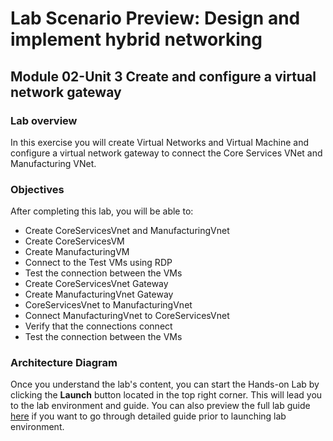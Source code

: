 # Lab Scenario Preview: Design and implement hybrid networking

## Module 02-Unit 3 Create and configure a virtual network gateway

### Lab overview

In this exercise you will create Virtual Networks and Virtual Machine and configure a virtual network gateway to connect the Core Services VNet and Manufacturing VNet. 

### Objectives
  
After completing this lab, you will be able to:

- Create CoreServicesVnet and ManufacturingVnet
- Create CoreServicesVM
- Create ManufacturingVM
- Connect to the Test VMs using RDP
- Test the connection between the VMs
- Create CoreServicesVnet Gateway
- Create ManufacturingVnet Gateway
- CoreServicesVnet to ManufacturingVnet 
- Connect ManufacturingVnet to CoreServicesVnet
- Verify that the connections connect 
- Test the connection between the VMs

### Architecture Diagram

Once you understand the lab's content, you can start the Hands-on Lab by clicking the **Launch** button located in the top right corner. This will lead you to the lab environment and guide. You can also preview the full lab guide [here](https://experience.cloudlabs.ai/#/labguidepreview/a06e9f7f-76ce-4796-9e70-fc0e2413fdc5) if you want to go through detailed guide prior to launching lab environment.





